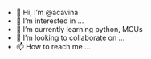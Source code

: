 - 👋 Hi, I’m @acavina
- 👀 I’m interested in ...
- 🌱 I’m currently learning python, MCUs
- 💞️ I’m looking to collaborate on ...
- 📫 How to reach me ...

<!---
acavina/acavina is a ✨ special ✨ repository because its `README.md` (this file) appears on your GitHub profile.
You can click the Preview link to take a look at your changes.
--->
